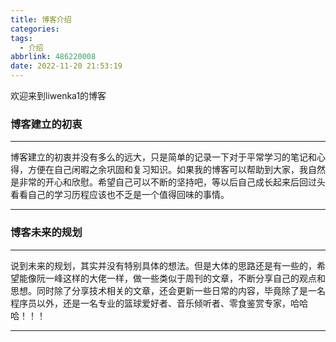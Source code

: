 ```yaml
---
title: 博客介绍
categories: 
tags:
  - 介绍
abbrlink: 486220008
date: 2022-11-20 21:53:19
---
```

欢迎来到liwenka1的博客

### 博客建立的初衷

---
博客建立的初衷并没有多么的远大，只是简单的记录一下对于平常学习的笔记和心得，方便在自己闲暇之余巩固和复习知识。如果我的博客可以帮助到大家，我自然是非常的开心和欣慰。希望自己可以不断的坚持吧，等以后自己成长起来后回过头看看自己的学习历程应该也不乏是一个值得回味的事情。

---
### 博客未来的规划

---
说到未来的规划，其实并没有特别具体的想法。但是大体的思路还是有一些的，希望能像阮一峰这样的大佬一样，做一些类似于周刊的文章，不断分享自己的观点和思想。同时除了分享技术相关的文章，还会更新一些日常的内容，毕竟除了是一名程序员以外，还是一名专业的篮球爱好者、音乐倾听者、零食鉴赏专家，哈哈哈！！！

---